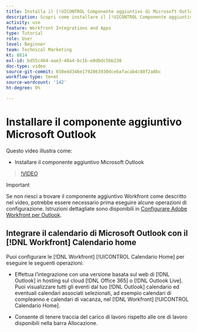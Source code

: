```yaml
---
title: Installa il [!UICONTROL Componente aggiuntivo di Microsoft Outlook]
description: Scopri come installare il [!UICONTROL Componente aggiuntivo di Microsoft Outlook]
activity: use
feature: Workfront Integrations and Apps
type: Tutorial
role: User
level: Beginner
team: Technical Marketing
kt: 8814
exl-id: bd55c464-aae3-40a4-bc1b-e0dbdc5bb238
doc-type: video
source-git-commit: 650e4d346e1792863930dcebafacab4c88f2a8bc
workflow-type: tm+mt
source-wordcount: '142'
ht-degree: 0%

---
```


# Installare il componente aggiuntivo Microsoft Outlook

Questo video illustra come:

* Installare il componente aggiuntivo Microsoft Outlook

>[!VIDEO](https://video.tv.adobe.com/v/335115/?quality=12&learn=on)

>[!IMPORTANT]
>
>Se non riesci a trovare il componente aggiuntivo Workfront come descritto nel video, potrebbe essere necessario prima eseguire alcune operazioni di configurazione. Istruzioni dettagliate sono disponibili in [Configurare Adobe Workfront per Outlook](https://experienceleague.adobe.com/docs/workfront/using/adobe-workfront-integrations/workfront-for-outlook/set-up-workfront-for-outlook.html).

## Integrare il calendario di Microsoft Outlook con il [!DNL Workfront] Calendario home

Puoi configurare le [!DNL Workfront] [!UICONTROL Calendario Home] per eseguire le seguenti operazioni:

* Effettua l’integrazione con una versione basata sul web di [!DNL Outlook] in hosting sul cloud [!DNL Office 365] o [!DNL Outlook Live]. Puoi visualizzare tutti gli eventi dal tuo [!DNL Outlook] calendario ed eventuali calendari associati selezionati, ad esempio calendari di compleanno e calendari di vacanza, nel [!DNL Workfront] [!UICONTROL Calendario Home].

* Consente di tenere traccia del carico di lavoro rispetto alle ore di lavoro disponibili nella barra Allocazione.
